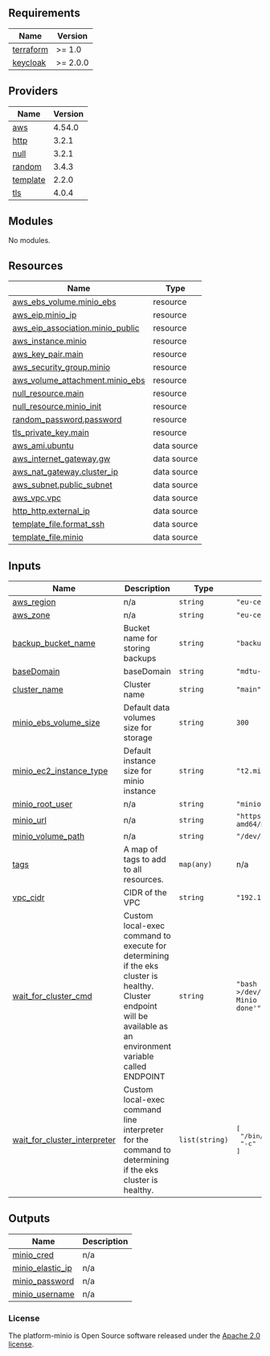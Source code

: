 <!-- BEGIN_TF_DOCS -->
## Requirements

| Name | Version |
|------|---------|
| <a name="requirement_terraform"></a> [terraform](#requirement\_terraform) | >= 1.0 |
| <a name="requirement_keycloak"></a> [keycloak](#requirement\_keycloak) | >= 2.0.0 |

## Providers

| Name | Version |
|------|---------|
| <a name="provider_aws"></a> [aws](#provider\_aws) | 4.54.0 |
| <a name="provider_http"></a> [http](#provider\_http) | 3.2.1 |
| <a name="provider_null"></a> [null](#provider\_null) | 3.2.1 |
| <a name="provider_random"></a> [random](#provider\_random) | 3.4.3 |
| <a name="provider_template"></a> [template](#provider\_template) | 2.2.0 |
| <a name="provider_tls"></a> [tls](#provider\_tls) | 4.0.4 |

## Modules

No modules.

## Resources

| Name | Type |
|------|------|
| [aws_ebs_volume.minio_ebs](https://registry.terraform.io/providers/hashicorp/aws/latest/docs/resources/ebs_volume) | resource |
| [aws_eip.minio_ip](https://registry.terraform.io/providers/hashicorp/aws/latest/docs/resources/eip) | resource |
| [aws_eip_association.minio_public](https://registry.terraform.io/providers/hashicorp/aws/latest/docs/resources/eip_association) | resource |
| [aws_instance.minio](https://registry.terraform.io/providers/hashicorp/aws/latest/docs/resources/instance) | resource |
| [aws_key_pair.main](https://registry.terraform.io/providers/hashicorp/aws/latest/docs/resources/key_pair) | resource |
| [aws_security_group.minio](https://registry.terraform.io/providers/hashicorp/aws/latest/docs/resources/security_group) | resource |
| [aws_volume_attachment.minio_ebs](https://registry.terraform.io/providers/hashicorp/aws/latest/docs/resources/volume_attachment) | resource |
| [null_resource.main](https://registry.terraform.io/providers/hashicorp/null/latest/docs/resources/resource) | resource |
| [null_resource.minio_init](https://registry.terraform.io/providers/hashicorp/null/latest/docs/resources/resource) | resource |
| [random_password.password](https://registry.terraform.io/providers/hashicorp/random/latest/docs/resources/password) | resource |
| [tls_private_key.main](https://registry.terraform.io/providers/hashicorp/tls/latest/docs/resources/private_key) | resource |
| [aws_ami.ubuntu](https://registry.terraform.io/providers/hashicorp/aws/latest/docs/data-sources/ami) | data source |
| [aws_internet_gateway.gw](https://registry.terraform.io/providers/hashicorp/aws/latest/docs/data-sources/internet_gateway) | data source |
| [aws_nat_gateway.cluster_ip](https://registry.terraform.io/providers/hashicorp/aws/latest/docs/data-sources/nat_gateway) | data source |
| [aws_subnet.public_subnet](https://registry.terraform.io/providers/hashicorp/aws/latest/docs/data-sources/subnet) | data source |
| [aws_vpc.vpc](https://registry.terraform.io/providers/hashicorp/aws/latest/docs/data-sources/vpc) | data source |
| [http_http.external_ip](https://registry.terraform.io/providers/hashicorp/http/latest/docs/data-sources/http) | data source |
| [template_file.format_ssh](https://registry.terraform.io/providers/hashicorp/template/latest/docs/data-sources/file) | data source |
| [template_file.minio](https://registry.terraform.io/providers/hashicorp/template/latest/docs/data-sources/file) | data source |

## Inputs

| Name | Description | Type | Default | Required |
|------|-------------|------|---------|:--------:|
| <a name="input_aws_region"></a> [aws\_region](#input\_aws\_region) | n/a | `string` | `"eu-central-1"` | no |
| <a name="input_aws_zone"></a> [aws\_zone](#input\_aws\_zone) | n/a | `string` | `"eu-central-1b"` | no |
| <a name="input_backup_bucket_name"></a> [backup\_bucket\_name](#input\_backup\_bucket\_name) | Bucket name for storing backups | `string` | `"backup-bucket"` | no |
| <a name="input_baseDomain"></a> [baseDomain](#input\_baseDomain) | baseDomain | `string` | `"mdtu-ddm.projects.epam.com"` | no |
| <a name="input_cluster_name"></a> [cluster\_name](#input\_cluster\_name) | Cluster name | `string` | `"main"` | no |
| <a name="input_minio_ebs_volume_size"></a> [minio\_ebs\_volume\_size](#input\_minio\_ebs\_volume\_size) | Default data volumes size for storage | `string` | `300` | no |
| <a name="input_minio_ec2_instance_type"></a> [minio\_ec2\_instance\_type](#input\_minio\_ec2\_instance\_type) | Default instance size for minio instance | `string` | `"t2.micro"` | no |
| <a name="input_minio_root_user"></a> [minio\_root\_user](#input\_minio\_root\_user) | n/a | `string` | `"minio"` | no |
| <a name="input_minio_url"></a> [minio\_url](#input\_minio\_url) | n/a | `string` | `"https://dl.min.io/server/minio/release/linux-amd64/minio"` | no |
| <a name="input_minio_volume_path"></a> [minio\_volume\_path](#input\_minio\_volume\_path) | n/a | `string` | `"/dev/xvdh"` | no |
| <a name="input_tags"></a> [tags](#input\_tags) | A map of tags to add to all resources. | `map(any)` | n/a | yes |
| <a name="input_vpc_cidr"></a> [vpc\_cidr](#input\_vpc\_cidr) | CIDR of the VPC | `string` | `"192.168.100.0/24"` | no |
| <a name="input_wait_for_cluster_cmd"></a> [wait\_for\_cluster\_cmd](#input\_wait\_for\_cluster\_cmd) | Custom local-exec command to execute for determining if the eks cluster is healthy. Cluster endpoint will be available as an environment variable called ENDPOINT | `string` | `"bash -c 'until wget -O - -q $ENDPOINT >/dev/null && true ; do echo \"Waiting for Minio is up and port 9001 is open\"; sleep 15; done'"` | no |
| <a name="input_wait_for_cluster_interpreter"></a> [wait\_for\_cluster\_interpreter](#input\_wait\_for\_cluster\_interpreter) | Custom local-exec command line interpreter for the command to determining if the eks cluster is healthy. | `list(string)` | <pre>[<br>  "/bin/sh",<br>  "-c"<br>]</pre> | no |

## Outputs

| Name | Description |
|------|-------------|
| <a name="output_minio_cred"></a> [minio\_cred](#output\_minio\_cred) | n/a |
| <a name="output_minio_elastic_ip"></a> [minio\_elastic\_ip](#output\_minio\_elastic\_ip) | n/a |
| <a name="output_minio_password"></a> [minio\_password](#output\_minio\_password) | n/a |
| <a name="output_minio_username"></a> [minio\_username](#output\_minio\_username) | n/a |
<!-- END_TF_DOCS -->

### License

The platform-minio is Open Source software released under
the [Apache 2.0 license](https://www.apache.org/licenses/LICENSE-2.0).

